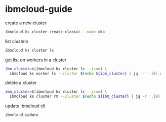 # ibmcloud-guide

create a new cluster
```bash
ibmcloud ks cluster create classic --name cka
```

list clusters
```bash
ibmcloud ks cluster ls 
```

get list on workers in a cluster
```bash
ibm_cluster=$(ibmcloud ks cluster ls --json) \
  ibmcloud ks worker ls --cluster $(echo ${ibm_cluster} | jq -r '.[0].name')
```

delete a cluster
```bash
ibm_cluster=$(ibmcloud ks cluster ls --json) \
  ibmcloud ks cluster rm --cluster $(echo ${ibm_cluster} | jq -r '.[0].name') -f
```

update ibmcloud cli
```bash
ibmcloud update
```


